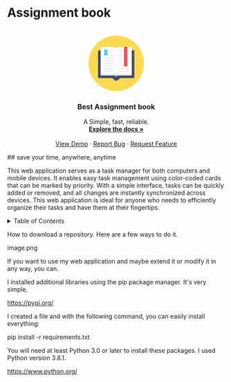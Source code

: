 
# Assignment book 


<!-- PROJECT LOGO -->
<br />
<div align="center">
  <a href="https://assignment-book1.onrender.com">
    <img src="images/logo-readme.png" alt="Logo">
  </a>

  <h3 align="center">Best Assignment book</h3>

  <p align="center">
    A Simple, fast, reliable.
    <br />
    <a href="https://github.com/TomasBalbinder/Assignment-book"><strong>Explore the docs »</strong></a>
    <br />
    <br />
    <a href="https://assignment-book1.onrender.com">View Demo</a>
    ·
    <a href="https://github.com/TomasBalbinder/Assignment-book/issues">Report Bug</a>
    ·
    <a href="https://github.com/TomasBalbinder/Assignment-book/issues">Request Feature</a>
  </p>
</div>
## save your time, anywhere, anytime 

This web application serves as a task manager for both computers and mobile devices. It enables easy task management using color-coded cards that can be marked by priority. With a simple interface, tasks can be quickly added or removed, and all changes are instantly synchronized across devices. This web application is ideal for anyone who needs to efficiently organize their tasks and have them at their fingertips.


<!-- TABLE OF CONTENTS -->
<details>
  <summary>Table of Contents</summary>
  <ol>
    <li>
      <a href="#about-the-project">About The Project</a>
      <ul>
        <li><a href="#built-with">Built With</a></li>
      </ul>
    </li>
    <li>
      <a href="#getting-started">Getting Started</a>
      <ul>
        <li><a href="#prerequisites">Prerequisites</a></li>
        <li><a href="#installation">Installation</a></li>
      </ul>
    </li>
    <li><a href="#usage">Usage</a></li>
    <li><a href="#roadmap">Roadmap</a></li>
    <li><a href="#contributing">Contributing</a></li>
    <li><a href="#license">License</a></li>
    <li><a href="#contact">Contact</a></li>
    <li><a href="#acknowledgments">Acknowledgments</a></li>
  </ol>
</details>

How to download a repository. Here are a few ways to do it.

image.png

If you want to use my web application and maybe extend it or modify it in any way, you can.

I installed additional libraries using the pip package manager. It's very simple.

https://pypi.org/

I created a file and with the following command, you can easily install everything:

pip install -r requirements.txt

You will need at least Python 3.0 or later to install these packages. I used Python version 3.8.1.

https://www.python.org/